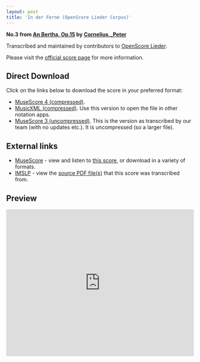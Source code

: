 ```yaml
---
layout: post
title: 'In der Ferne (OpenScore Lieder Corpus)'
---
```


__No.3 from [An Bertha, Op.15](https://fourscoreandmore.org/openscore/lieder/Cornelius%2C_Peter/An_Bertha%2C_Op.15/) by [Cornelius,_Peter](https://fourscoreandmore.org/openscore/lieder/Cornelius%2C_Peter)__

Transcribed and maintained by contributors to [OpenScore Lieder].

Please visit the [official score page] for more information.

[official score page]: https://musescore.com/openscore-lieder-corpus/scores/5062159
[OpenScore Lieder]: https://musescore.com/openscore-lieder-corpus

## Direct Download

Click on the links below to download the score in your preferred format:
- [MuseScore 4 (compressed)](https://fourscoreandmore.org/openscore/lieder/Cornelius%2C_Peter/An_Bertha%2C_Op.15/3_In_der_Ferne.mscz).
- [MusicXML (compressed)](https://fourscoreandmore.org/openscore/lieder/Cornelius%2C_Peter/An_Bertha%2C_Op.15/3_In_der_Ferne.mxl). Use this version to open the file in other notation apps.
- [MuseScore 3 (uncompressed)](https://raw.githubusercontent.com/OpenScore/Lieder/refs/heads/main/scores/Cornelius%2C_Peter/An_Bertha%2C_Op.15/3_In_der_Ferne/lc5062159.mscx). This is the version as transcribed by our team (with no updates etc.). It is uncompressed (so a larger file).

## External links

- [MuseScore] - view and listen to [this score][MuseScore], or download in a variety of formats.
- [IMSLP] - view the [source PDF file(s)][IMSLP] that this score was transcribed from.

[MuseScore]: https://musescore.com/score/5062159
[IMSLP]: https://imslp.org/wiki/Special:ReverseLookup/344852

## Preview

<iframe width="100%" height="394" src="https://musescore.com/openscore-lieder-corpus/scores/5062159/embed" frameborder="0" allowfullscreen allow="autoplay; fullscreen"></iframe>
